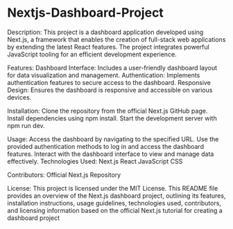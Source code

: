 # Nextjs-Dashboard-Project
Description:
This project is a dashboard application developed using Next.js, a framework that enables the creation of full-stack web applications by extending the latest React features. The project integrates powerful JavaScript tooling for an efficient development experience.

Features:
Dashboard Interface: Includes a user-friendly dashboard layout for data visualization and management.
Authentication: Implements authentication features to secure access to the dashboard.
Responsive Design: Ensures the dashboard is responsive and accessible on various devices.

Installation:
Clone the repository from the official Next.js GitHub page.
Install dependencies using npm install.
Start the development server with npm run dev.

Usage:
Access the dashboard by navigating to the specified URL.
Use the provided authentication methods to log in and access the dashboard features.
Interact with the dashboard interface to view and manage data effectively.
Technologies Used:
Next.js
React
JavaScript
CSS

Contributors:
Official Next.js Repository

License:
This project is licensed under the MIT License. This README file provides an overview of the Next.js dashboard project, outlining its features, installation instructions, usage guidelines, technologies used, contributors, and licensing information based on the official Next.js tutorial for creating a dashboard project
